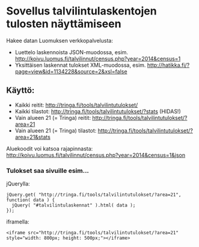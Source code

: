 
# Sovellus talvilintulaskentojen tulosten näyttämiseen

Hakee datan Luomuksen verkkopalvelusta:
* Luettelo laskennoista JSON-muodossa, esim. http://koivu.luomus.fi/talvilinnut/census.php?year=2014&census=1
* Yksittäisen laskennat tulokset XML-muodossa, esim. http://hatikka.fi/?page=view&id=1134228&source=2&xsl=false

## Käyttö:
* Kaikki reitit: http://tringa.fi/tools/talvilintutulokset/
* Kaikki tilastot: http://tringa.fi/tools/talvilintutulokset/?stats (HIDAS!)
* Vain alueen 21 (= Tringa) reitit: http://tringa.fi/tools/talvilintutulokset/?area=21
* Vain alueen 21 (= Tringa) tilastot: http://tringa.fi/tools/talvilintutulokset/?area=21&stats

Aluekoodit voi katsoa rajapinnasta: http://koivu.luomus.fi/talvilinnut/census.php?year=2014&census=1&json


### Tulokset saa sivuille esim...

jQuerylla:

	jQuery.get( "http://tringa.fi/tools/talvilintutulokset/?area=21", function( data ) {
	  jQuery( "#talvilintulaskennat" ).html( data );
	});

iframella:

	<iframe src="http://tringa.fi/tools/talvilintutulokset/?area=21" style="width: 800px; height: 500px;"></iframe>



